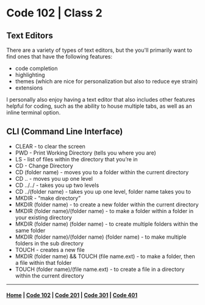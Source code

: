 # Code 102 | Class 2

## Text Editors
There are a variety of types of text editors, but the you'll primarily want to find ones that have the following features:
* code completion
* highlighting
* themes (which are nice for personalization but also to reduce eye strain)
* extensions

I personally also enjoy having a text editor that also includes other features helpful for coding, such as the ability to house multiple tabs, as well as an inline terminal option.

## CLI (Command Line Interface)
* CLEAR - to clear the screen
* PWD - Print Working Directory (tells you where you are)
* LS - list of files within the directory that you’re in
* CD - Change Directory
* CD (folder name) - moves you to a folder within the current directory
* CD .. - moves you up one level
* CD ../../ - takes you up two levels
* CD ../(folder name) - takes you up one level, folder name takes you to 
* MKDIR - “make directory” 
* MKDIR (folder name) - to create a new folder within the current directory
* MKDIR (folder name)/(folder name) - to make a folder within a folder in your existing directory
* MKDIR (folder name) (folder name) - to create multiple folders within the same folder
* MKDIR (folder name)/(folder name) (folder name) - to make multiple folders in the sub directory
* TOUCH - creates a new file
* MKDIR (folder name) && TOUCH (file name.ext) - to make a folder, then a file within that folder
* TOUCH (folder name)/(file name.ext) - to create a file in a directory within the current directory

***

#### [Home](README.md) | [Code 102](102.md) | [Code 201](201.md) | [Code 301](301.md) | [Code 401](401.md)
